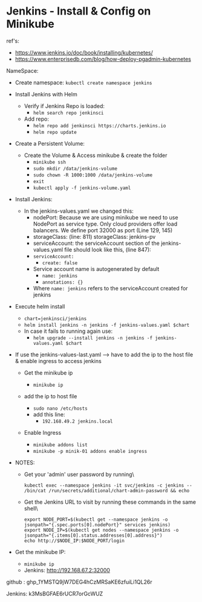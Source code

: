 # Jenkins - Install & Config on Minikube

ref's:

- <https://www.jenkins.io/doc/book/installing/kubernetes/>
- <https://www.enterprisedb.com/blog/how-deploy-pgadmin-kubernetes>

NameSpace:

- Create namespace: `kubectl create namespace jenkins`

- Install Jenkins with Helm
  - Verify if Jenkins Repo is loaded:
    - `helm search repo jenkinsci`
  - Add repo:
    - `helm repo add jenkinsci https://charts.jenkins.io`
    - `helm repo update`

- Create a Persistent Volume:
  - Create the Volume & Access minikube & create the folder
    - `minikube ssh`
    - `sudo mkdir /data/jenkins-volume`
    - `sudo chown -R 1000:1000 /data/jenkins-volume`
    - `exit`
    - `kubectl apply -f jenkins-volume.yaml`

<!-- - Create a service account called jenkins:
  - `kubectl apply -f jenkins-sa.yaml` -->

- Install Jenkins:
  - In the jenkins-values.yaml we changed this:
    - nodePort: Because we are using minikube we need to use NodePort as service type. Only cloud providers offer load balancers. We define port 32000 as port (Line 129, 145)
    - storageClass: (line: 811)
        storageClass: jenkins-pv
    - serviceAccount: the serviceAccount section of the jenkins-values.yaml file should look like this, (line 847):
    - `serviceAccount:`
      - `create: false`
    - Service account name is autogenerated by default
      - `name: jenkins`
      - `annotations: {}`
    - Where `name: jenkins` refers to the serviceAccount created for jenkins
  
- Execute helm install
  - `chart=jenkinsci/jenkins`
  - `helm install jenkins -n jenkins -f jenkins-values.yaml $chart`
  - In case it fails to running again use:
    - `helm upgrade --install jenkins -n jenkins -f jenkins-values.yaml $chart`

- If use the jenkins-values-last.yaml --> have to add the ip to the host file & enable ingress to access jenkins
  - Get the minikube ip
    - ```minikube ip```
  - add the ip to host file
    - ```sudo nano /etc/hosts```
    - add this line:
      - ```192.168.49.2 jenkins.local```

  - Enable Ingress
    - ```minikube addons list```
    - ```minikube -p minik-01 addons enable ingress```

- NOTES:
  - Get your 'admin' user password by running\
  
    `kubectl exec --namespace jenkins -it svc/jenkins -c jenkins -- /bin/cat /run/secrets/additional/chart-admin-password && echo`

  - Get the Jenkins URL to visit by running these commands in the same shell\
  
    ``` (sh)
    export NODE_PORT=$(kubectl get --namespace jenkins -o jsonpath="{.spec.ports[0].nodePort}" services jenkins)
    export NODE_IP=$(kubectl get nodes --namespace jenkins -o jsonpath="{.items[0].status.addresses[0].address}")
    echo http://$NODE_IP:$NODE_PORT/login
    ```

- Get the minikube IP:
  - ```minikube ip```
  - Jenkins: <http://192.168.67.2:32000>

github : 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

Jenkins: k3MsBGFAE6rUCR7orGcWUZ
